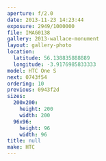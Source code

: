 ```yaml
---
aperture: f/2.0
date: 2013-11-23 14:23:44
exposure: 2949/1000000
file: IMAG0138
gallery: 2013-wallace-monument
layout: gallery-photo
location:
  latitude: 56.138835888889
  longitude: -3.9176985833333
model: HTC One S
next: 0743f54
ordering: 10
previous: 0943f2d
sizes:
  200x200:
    height: 200
    width: 200
  96x96:
    height: 96
    width: 96
title: null
make: HTC
---
```

